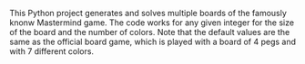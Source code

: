 This Python project generates and solves multiple boards of the famously knonw Mastermind game.
The code works for any given integer for the size of the board and the number of colors. Note that the default values are the same as the official board game, which is played with a board of 4 pegs and with 7 different colors.
